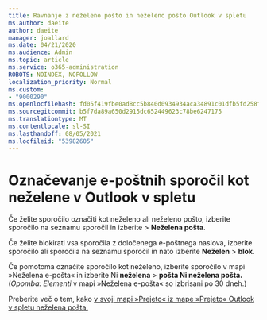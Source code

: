 ```yaml
---
title: Ravnanje z neželeno pošto in neželeno pošto Outlook v spletu
ms.author: daeite
author: daeite
manager: joallard
ms.date: 04/21/2020
ms.audience: Admin
ms.topic: article
ms.service: o365-administration
ROBOTS: NOINDEX, NOFOLLOW
localization_priority: Normal
ms.custom:
- "9000290"
ms.openlocfilehash: fd05f419fbe0ad8cc5b840d0934934aca34891c01dfb5fd258f9deba3e63ec0f
ms.sourcegitcommit: b5f7da89a650d2915dc652449623c78be6247175
ms.translationtype: MT
ms.contentlocale: sl-SI
ms.lasthandoff: 08/05/2021
ms.locfileid: "53982605"
---
```

# <a name="mark-email-messages-as-junk-in-outlook-on-the-web"></a>Označevanje e-poštnih sporočil kot neželene v Outlook v spletu

Če želite sporočilo označiti kot neželeno ali neželeno pošto, izberite sporočilo na seznamu sporočil in izberite  >  **Neželena pošta**.

Če želite blokirati vsa sporočila z določenega e-poštnega naslova, izberite sporočilo ali sporočila na seznamu sporočil in nato izberite **Neželen**  >  **blok**.

Če pomotoma označite sporočilo kot neželeno, izberite sporočilo v mapi »Neželena e-pošta« in izberite Ni **neželena**  >  **pošta Ni neželena pošta.** (*Opomba: Elementi* v mapi »Neželena e-pošta« so izbrisani po 30 dneh.)

Preberite več o tem, kako [v svoji mapi »Prejeto« iz mape »Prejeto« Outlook v spletu neželena pošta.](https://support.office.com/article/db786e79-54e2-40cc-904f-d89d57b7f41d)